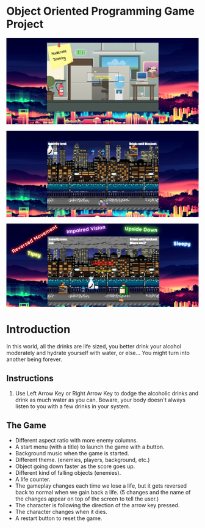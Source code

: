# Object Oriented Programming Game Project

<p align="center"><img src="./images/ss1.png"></p>
<p align="center"><img src="./images/ss2.png"></p>
<p align="center"><img src="./images/ss3.png"></p>

# Introduction

In this world, all the drinks are life sized, you better drink your alcohol moderately and hydrate yourself with water, or else... You might turn into another being forever.

## Instructions

1. Use Left Arrow Key or Right Arrow Key to dodge the alcoholic drinks and drink as much water as you can. Beware, your body doesn't always listen to you with a few drinks in your system.

## The Game

- Different aspect ratio with more enemy columns.
- A start menu (with a title) to launch the game with a button.
- Background music when the game is started.
- Different theme. (enemies, players, background, etc.)
- Object going down faster as the score goes up.
- Different kind of falling objects (enemies).
- A life counter.
- The gameplay changes each time we lose a life, but it gets reversed back to normal when we gain back a life. (5 changes and the name of the changes appear on top of the screen to tell the user.)
- The character is following the direction of the arrow key pressed.
- The character changes when it dies.
- A restart button to reset the game.
